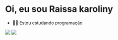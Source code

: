 # Oi, eu sou Raissa karoliny

- 👩‍💻 Estou estudando programação

<div>
 <a href= "raissateixei4@gmail.com"><img src="https://img.shields.io/badge/Gmail-D14836?style=for-the-badge&logo=gmail&logoColor=white" target="_blank"></a>
 <a href= "https://www.linkedin.com/in/raissa-rodrigues-829800224/" target="_blank"><img src="https://img.shields.io/badge/LinkedIn-0077B5?style=for-the-badge&logo=linkedin&logoColor=white" target="_blank"></a>
 </div>
